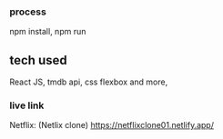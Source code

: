 ### process
npm install, npm run

## tech used
React JS, tmdb api, css flexbox and more,

### live link
Netflix: (Netlix clone) https://netflixclone01.netlify.app/
